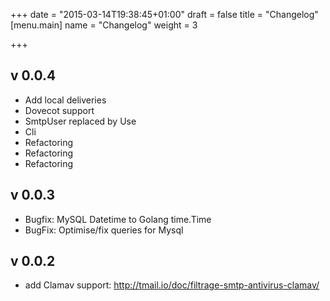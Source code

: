 +++
date = "2015-03-14T19:38:45+01:00"
draft = false
title = "Changelog"
[menu.main]
name = "Changelog"
weight = 3

+++
## v 0.0.4 
* Add local deliveries
* Dovecot support
* SmtpUser replaced by Use
* Cli
* Refactoring
* Refactoring
* Refactoring


## v 0.0.3
* Bugfix: MySQL Datetime to Golang time.Time
* BugFix: Optimise/fix queries for Mysql

## v 0.0.2
* add Clamav support: http://tmail.io/doc/filtrage-smtp-antivirus-clamav/
